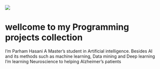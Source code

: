 <img src="https://i.pinimg.com/originals/bc/b3/02/bcb302b88b0850b4f1f617007b45e518.jpg">

<h1>wellcome to my Programming projects collection</h1>
<p>
I’m Parham Hasani
A Master’s student in Artificial intelligence. Besides AI and its methods such as machine learning, Data mining and Deep learning I’m learning Neuroscience to helping Alzheimer’s patients</p>

</body>
